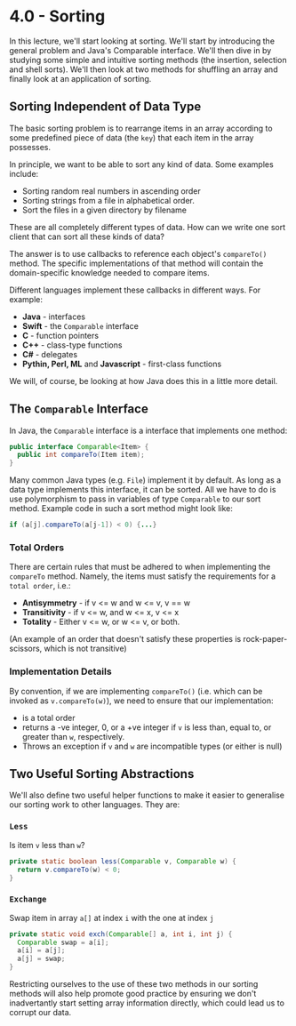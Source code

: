 # 4.0 - Sorting

In this lecture, we'll start looking at sorting. We'll start by introducing the general problem and Java's Comparable interface. We'll then dive in by studying some simple and intuitive sorting methods (the insertion, selection and shell sorts). We'll then look at two methods for shuffling an array and finally look at an application of sorting.

## Sorting Independent of Data Type

The basic sorting problem is to rearrange items in an array according to some predefined piece of data (the `key`) that each item in the array possesses.

In principle, we want to be able to sort any kind of data. Some examples include:
* Sorting random real numbers in ascending order
* Sorting strings from a file in alphabetical order.
* Sort the files in a given directory by filename

These are all completely different types of data. How can we write one sort client that can sort all these kinds of data?

The answer is to use callbacks to reference each object's `compareTo()` method. The specific implementations of that method will contain the domain-specific knowledge needed to compare items.

Different languages implement these callbacks in different ways. For example:
* **Java** - interfaces
* **Swift** - the `Comparable` interface
* **C**  - function pointers
* **C++** - class-type functions
* **C#** - delegates
* **Pythin, Perl, ML** and **Javascript** - first-class functions

We will, of course, be looking at how Java does this in a little more detail.

## The `Comparable` Interface

In Java, the `Comparable` interface is a interface that implements one method:

```Java
public interface Comparable<Item> {
  public int compareTo(Item item);
}
```

Many common Java types (e.g. `File`) implement it by default. As long as a data type implements this interface, it can be sorted. All we have to do is use polymorphism to pass in variables of type `Comparable` to our sort method. Example code in such a sort method might look like:

```Java
if (a[j].compareTo(a[j-1]) < 0) {...}
```

### Total Orders

There are certain rules that must be adhered to when implementing the `compareTo` method. Namely, the items must satisfy the requirements for a `total order`, i.e.:
* **Antisymmetry** - if v <= w and w <= v, v == w
* **Transitivity** - if v <= w, and w <= x, v <= x
* **Totality** - Either v <= w, or w <= v, or both.

(An example of an order that doesn't satisfy these properties is rock-paper-scissors, which is not transitive)

### Implementation Details

By convention, if we are implementing `compareTo()` (i.e. which can be invoked as `v.compareTo(w)`), we need to ensure that our implementation:
* is a total order
* returns a -ve integer, 0, or a +ve integer if `v` is less than, equal to, or greater than `w`, respectively.
* Throws an exception if `v` and `w` are incompatible types (or either is null)

## Two Useful Sorting Abstractions

We'll also define two useful helper functions to make it easier to generalise our sorting work to other languages. They are:

### `Less`

Is item `v` less than `w`?
```Java
private static boolean less(Comparable v, Comparable w) {
  return v.compareTo(w) < 0;
}
```

### `Exchange`

Swap item in array `a[]` at index `i` with the one at index `j`

```Java
private static void exch(Comparable[] a, int i, int j) {
  Comparable swap = a[i];
  a[i] = a[j];
  a[j] = swap;
}
```

Restricting ourselves to the use of these two methods in our sorting methods will also help promote good practice by ensuring we don't inadvertantly start setting array information directly, which could lead us to corrupt our data.